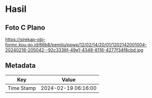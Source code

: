# Hasil

## Foto C Plano

https://sirekap-obj-formc.kpu.go.id/66b8/pemilu/ppwp/12/02/14/20/01/1202142001004-20240218-205042--92c3336f-49e1-4348-8116-4277f34f8cbd.jpg


## Metadata

| Key        | Value               |
| ---------- | ------------------- |
| Time Stamp | 2024-02-19 06:16:00 |



